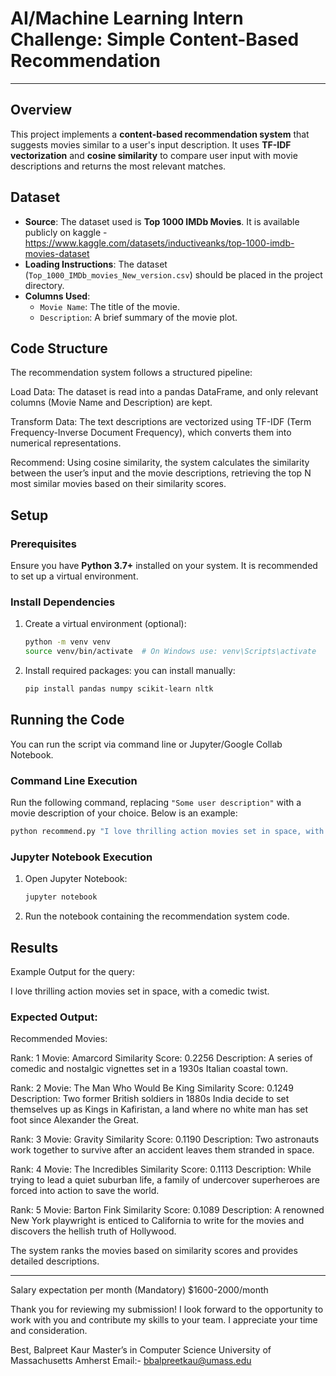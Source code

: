 # AI/Machine Learning Intern Challenge: Simple Content-Based Recommendation

---

## Overview

This project implements a **content-based recommendation system** that suggests movies similar to a user's input description. It uses **TF-IDF vectorization** and **cosine similarity** to compare user input with movie descriptions and returns the most relevant matches.

## Dataset

- **Source**: The dataset used is **Top 1000 IMDb Movies**. It is available publicly on kaggle - https://www.kaggle.com/datasets/inductiveanks/top-1000-imdb-movies-dataset
- **Loading Instructions**: The dataset (`Top_1000_IMDb_movies_New_version.csv`) should be placed in the project directory.
- **Columns Used**:
  - `Movie Name`: The title of the movie.
  - `Description`: A brief summary of the movie plot.

## Code Structure

The recommendation system follows a structured pipeline:

Load Data: The dataset is read into a pandas DataFrame, and only relevant columns (Movie Name and Description) are kept.

Transform Data: The text descriptions are vectorized using TF-IDF (Term Frequency-Inverse Document Frequency), which converts them into numerical representations.

Recommend: Using cosine similarity, the system calculates the similarity between the user’s input and the movie descriptions, retrieving the top N most similar movies based on their similarity scores.

## Setup

### Prerequisites

Ensure you have **Python 3.7+** installed on your system. It is recommended to set up a virtual environment.

### Install Dependencies

1. Create a virtual environment (optional):
   ```sh
   python -m venv venv
   source venv/bin/activate  # On Windows use: venv\Scripts\activate
   ```
2. Install required packages:
   you can install manually:
   ```sh
   pip install pandas numpy scikit-learn nltk
   ```

## Running the Code

You can run the script via command line or Jupyter/Google Collab Notebook.

### Command Line Execution

Run the following command, replacing `"Some user description"` with a movie description of your choice. Below is an example:

```sh
python recommend.py "I love thrilling action movies set in space, with a comedic twist."
```

### Jupyter Notebook Execution

1. Open Jupyter Notebook:
   ```sh
   jupyter notebook
   ```
2. Run the notebook containing the recommendation system code.

## Results

Example Output for the query:


I love thrilling action movies set in space, with a comedic twist.


### Expected Output:


Recommended Movies:

Rank: 1
Movie: Amarcord
Similarity Score: 0.2256
Description: A series of comedic and nostalgic vignettes set in a 1930s Italian coastal town.

Rank: 2
Movie: The Man Who Would Be King
Similarity Score: 0.1249
Description: Two former British soldiers in 1880s India decide to set themselves up as Kings in Kafiristan, a land where no white man has set foot since Alexander the Great.

Rank: 3
Movie: Gravity
Similarity Score: 0.1190
Description: Two astronauts work together to survive after an accident leaves them stranded in space.

Rank: 4
Movie: The Incredibles
Similarity Score: 0.1113
Description: While trying to lead a quiet suburban life, a family of undercover superheroes are forced into action to save the world.

Rank: 5
Movie: Barton Fink
Similarity Score: 0.1089
Description: A renowned New York playwright is enticed to California to write for the movies and discovers the hellish truth of Hollywood.

The system ranks the movies based on similarity scores and provides detailed descriptions.

---

Salary expectation per month (Mandatory)
$1600-2000/month

Thank you for reviewing my submission! I look forward to the opportunity to work with you and contribute my skills to your team. I appreciate your time and consideration.

Best,
Balpreet Kaur
Master’s in Computer Science
University of Massachusetts Amherst
Email:- bbalpreetkau@umass.edu

